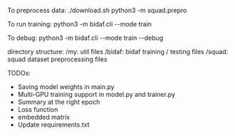 To preprocess data: 
./download.sh
python3 -m squad.prepro

To run training:
python3 -m bidaf.cli --mode train

To debug:
python3 -m bidaf.cli --mode train --debug

directory structure:
/my: util files
/bidaf: bidaf training / testing files
/squad: squad dataset preprocessing files

TODOs:
- Saving model weights in main.py
- Multi-GPU training support in model.py and trainer.py
- Summary at the right epoch
- Loss function
- embedded matrix
- Update requirements.txt
